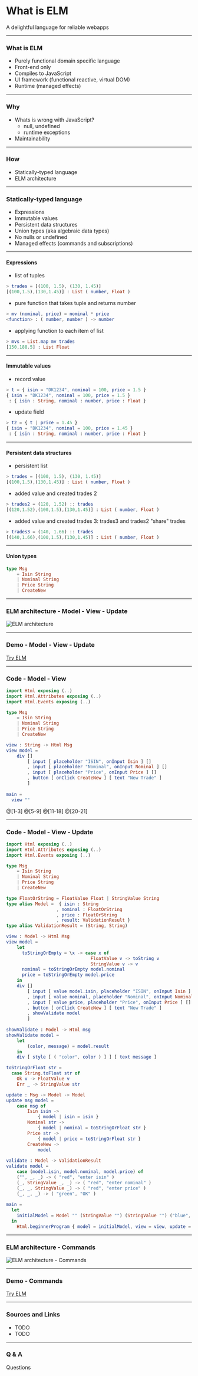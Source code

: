 # What is ELM

A delightful language for reliable webapps

---

### What is ELM

- Purely functional domain specific language
- Front-end only
- Compiles to JavaScript
- UI framework (functional reactive, virtual DOM)
- Runtime (managed effects)

---

### Why

- Whats is wrong with JavaScript?
    + null, undefined
    + runtime exceptions
- Maintainability

---

### How

- Statically-typed language
- ELM architecture

---

### Statically-typed language

- Expressions
- Immutable values
- Persistent data structures
- Union types (aka algebraic data types)
- No nulls or undefined
- Managed effects (commands and subscriptions)

---

#### Expressions

- list of tuples
```elm
> trades = [(100, 1.5), (130, 1.45)]
[(100,1.5),(130,1.45)] : List ( number, Float )
```
 
- pure function that takes tuple and returns number
```elm
> mv (nominal, price) = nominal * price
<function> : ( number, number ) -> number
```

- applying function to each item of list
```elm
> mvs = List.map mv trades
[150,188.5] : List Float
```

---

#### Immutable values

- record value
```elm
> t = { isin = "DK1234", nominal = 100, price = 1.5 }
{ isin = "DK1234", nominal = 100, price = 1.5 }
 : { isin : String, nominal : number, price : Float }
```

- update field
```elm
> t2 = { t | price = 1.45 }
{ isin = "DK1234", nominal = 100, price = 1.45 }
 : { isin : String, nominal : number, price : Float }
```

---

#### Persistent data structures

- persistent list
```elm
> trades = [(100, 1.5), (130, 1.45)]
[(100,1.5),(130,1.45)] : List ( number, Float )
```

- added value and created trades 2
```elm
> trades2 = (120, 1.52) :: trades
[(120,1.52),(100,1.5),(130,1.45)] : List ( number, Float )
```

- added value and created trades 3: trades3 and trades2 "share" trades
```elm
> trades3 = (140, 1.66) :: trades
[(140,1.66),(100,1.5),(130,1.45)] : List ( number, Float )
```

---

#### Union types

```elm
type Msg
    = Isin String
    | Nominal String
    | Price String
    | CreateNew
```

---

### ELM architecture - Model - View - Update

![ELM architecture](https://github.com/ksavelev/elm-demo/raw/master/ELM%20Architecture%201.jpg)

---

### Demo - Model - View - Update

[Try ELM](http://elm-lang.org/try)

---

### Code - Model - View

```elm
import Html exposing (..)
import Html.Attributes exposing (..)
import Html.Events exposing (..)

type Msg
    = Isin String
    | Nominal String
    | Price String
    | CreateNew

view : String -> Html Msg
view model =
    div []
        [ input [ placeholder "ISIN", onInput Isin ] []
        , input [ placeholder "Nominal", onInput Nominal ] []
        , input [ placeholder "Price", onInput Price ] []
        , button [ onClick CreateNew ] [ text "New Trade" ]
        ]
      
main = 
  view ""
```

@[1-3]
@[5-9]
@[11-18]
@[20-21]

---

### Code - Model - View - Update

```elm
import Html exposing (..)
import Html.Attributes exposing (..)
import Html.Events exposing (..)

type Msg
    = Isin String
    | Nominal String
    | Price String
    | CreateNew

type FloatOrString = FloatValue Float | StringValue String
type alias Model =  { isin : String
                   , nominal : FloatOrString
                   , price : FloatOrString
                   , result: ValidationResult }
type alias ValidationResult = (String, String)

view : Model -> Html Msg
view model =
    let
      toStringOrEmpty = \x -> case x of
                                FloatValue v -> toString v
                                StringValue v -> v
      nominal = toStringOrEmpty model.nominal
      price = toStringOrEmpty model.price
    in
    div []
        [ input [ value model.isin, placeholder "ISIN", onInput Isin ] []
        , input [ value nominal, placeholder "Nominal", onInput Nominal ] []
        , input [ value price, placeholder "Price", onInput Price ] []
        , button [ onClick CreateNew ] [ text "New Trade" ]
        , showValidate model
        ]
        
showValidate : Model -> Html msg
showValidate model =
    let
        (color, message) = model.result
    in
    div [ style [ ( "color", color ) ] ] [ text message ]

toStringOrFloat str =
  case String.toFloat str of
    Ok v -> FloatValue v
    Err _ -> StringValue str

update : Msg -> Model -> Model
update msg model =
    case msg of
        Isin isin ->
            { model | isin = isin }
        Nominal str ->
            { model | nominal = toStringOrFloat str }
        Price str ->
            { model | price = toStringOrFloat str }
        CreateNew ->
            model
            
validate : Model -> ValidationResult
validate model =
    case (model.isin, model.nominal, model.price) of
    ("", _, _) -> ( "red", "enter isin" )
    (_, StringValue _, _) -> ( "red", "enter nominal" )
    (_, _, StringValue _) -> ( "red", "enter price" )
    (_, _, _) -> ( "green", "OK" )
     
main = 
  let
    initialModel = Model "" (StringValue "") (StringValue "") ("blue", "enter trade")
  in
    Html.beginnerProgram { model = initialModel, view = view, update = update }
```

---


### ELM architecture - Commands

![ELM architecture - Commands](https://github.com/ksavelev/elm-demo/raw/master/ELM%20Architecture%202.jpg)

---

### Demo - Commands

[Try ELM](http://elm-lang.org/try)

---

### Sources and Links

- TODO
- TODO

---

### Q & A

Questions